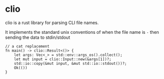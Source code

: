 # clio
clio is a rust library for parsing CLI file names.

It implements the standard unix conventions of when the file name is `-` then
sending the data to stdin/stdout


    // a cat replacement
    fn main() -> clio::Result<()> {
        let args: Vec<_> = std::env::args_os().collect();
        let mut input = clio::Input::new(&args[1])?;
        std::io::copy(&mut input, &mut std::io::stdout())?;
        Ok(())
    }
